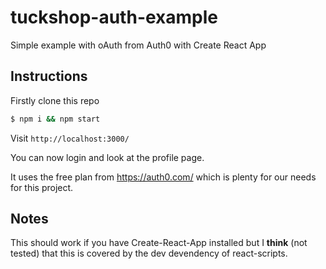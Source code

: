 # tuckshop-auth-example
Simple example with oAuth from Auth0 with Create React App

## Instructions 
Firstly clone this repo

```bash
$ npm i && npm start
```

Visit `http://localhost:3000/` 

You can now login and look at the profile page. 

It uses the free plan from https://auth0.com/ which is plenty for our needs for this project. 

## Notes

This should work if you have Create-React-App installed but I **think** (not tested) that this is covered by the dev devendency of react-scripts. 
